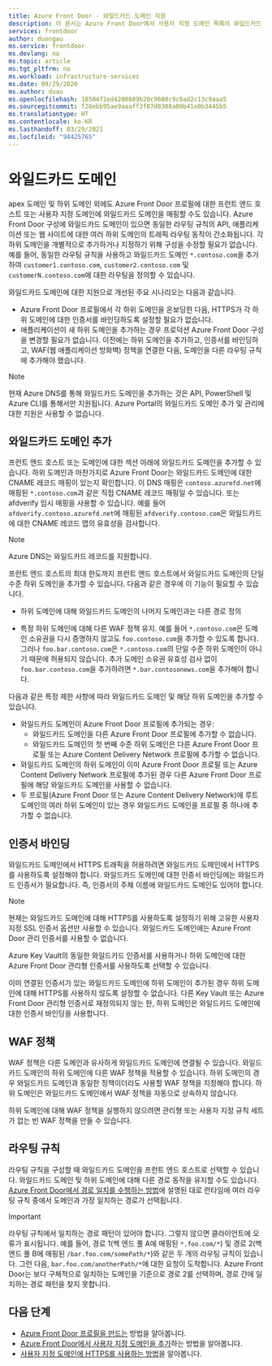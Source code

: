 ```yaml
---
title: Azure Front Door - 와일드카드 도메인 지원
description: 이 문서는 Azure Front Door에서 사용자 지정 도메인 목록의 와일드카드 도메인 매핑 및 관리를 지원하는 방식을 이해하는 데 도움이 됩니다.
services: frontdoor
author: duongau
ms.service: frontdoor
ms.devlang: na
ms.topic: article
ms.tgt_pltfrm: na
ms.workload: infrastructure-services
ms.date: 09/29/2020
ms.author: duau
ms.openlocfilehash: 18504f1ed4200889b20c9608c9c0ad2c13c9aaa5
ms.sourcegitcommit: f28ebb95ae9aaaff3f87d8388a09b41e0b3445b5
ms.translationtype: HT
ms.contentlocale: ko-KR
ms.lasthandoff: 03/29/2021
ms.locfileid: "94425765"
---
```

# <a name="wildcard-domains"></a>와일드카드 도메인

apex 도메인 및 하위 도메인 외에도 Azure Front Door 프로필에 대한 프런트 엔드 호스트 또는 사용자 지정 도메인에 와일드카드 도메인을 매핑할 수도 있습니다. Azure Front Door 구성에 와일드카드 도메인이 있으면 동일한 라우팅 규칙의 API, 애플리케이션 또는 웹 사이트에 대한 여러 하위 도메인의 트래픽 라우팅 동작이 간소화됩니다. 각 하위 도메인을 개별적으로 추가하거나 지정하기 위해 구성을 수정할 필요가 없습니다. 예를 들어, 동일한 라우팅 규칙을 사용하고 와일드카드 도메인 `*.contoso.com`을 추가하여 `customer1.contoso.com`, `customer2.contoso.com` 및 `customerN.contoso.com`에 대한 라우팅을 정의할 수 있습니다.

와일드카드 도메인에 대한 지원으로 개선된 주요 시나리오는 다음과 같습니다.

- Azure Front Door 프로필에서 각 하위 도메인을 온보딩한 다음, HTTPS가 각 하위 도메인에 대한 인증서를 바인딩하도록 설정할 필요가 없습니다.
- 애플리케이션이 새 하위 도메인을 추가하는 경우 프로덕션 Azure Front Door 구성을 변경할 필요가 없습니다. 이전에는 하위 도메인을 추가하고, 인증서를 바인딩하고, WAF(웹 애플리케이션 방화벽) 정책을 연결한 다음, 도메인을 다른 라우팅 규칙에 추가해야 했습니다.

> [!NOTE]
> 현재 Azure DNS를 통해 와일드카드 도메인을 추가하는 것은 API, PowerShell 및 Azure CLI를 통해서만 지원됩니다. Azure Portal의 와일드카드 도메인 추가 및 관리에 대한 지원은 사용할 수 없습니다.

## <a name="adding-wildcard-domains"></a>와일드카드 도메인 추가

프런트 엔드 호스트 또는 도메인에 대한 섹션 아래에 와일드카드 도메인을 추가할 수 있습니다. 하위 도메인과 마찬가지로 Azure Front Door는 와일드카드 도메인에 대한 CNAME 레코드 매핑이 있는지 확인합니다. 이 DNS 매핑은 `contoso.azurefd.net`에 매핑된 `*.contoso.com`과 같은 직접 CNAME 레코드 매핑일 수 있습니다. 또는 afdverify 임시 매핑을 사용할 수 있습니다. 예를 들어 `afdverify.contoso.azurefd.net`에 매핑된 `afdverify.contoso.com`은 와일드카드에 대한 CNAME 레코드 맵의 유효성을 검사합니다.

> [!NOTE]
> Azure DNS는 와일드카드 레코드를 지원합니다.

프런트 엔드 호스트의 최대 한도까지 프런트 엔드 호스트에서 와일드카드 도메인의 단일 수준 하위 도메인을 추가할 수 있습니다. 다음과 같은 경우에 이 기능이 필요할 수 있습니다.

- 하위 도메인에 대해 와일드카드 도메인의 나머지 도메인과는 다른 경로 정의

- 특정 하위 도메인에 대해 다른 WAF 정책 유지. 예를 들어 `*.contoso.com`은 도메인 소유권을 다시 증명하지 않고도 `foo.contoso.com`을 추가할 수 있도록 합니다. 그러나 `foo.bar.contoso.com`은 `*.contoso.com`의 단일 수준 하위 도메인이 아니기 때문에 허용되지 않습니다. 추가 도메인 소유권 유효성 검사 없이 `foo.bar.contoso.com`을 추가하려면 `*.bar.contosonews.com`을 추가해야 합니다.

다음과 같은 특정 제한 사항에 따라 와일드카드 도메인 및 해당 하위 도메인을 추가할 수 있습니다.

- 와일드카드 도메인이 Azure Front Door 프로필에 추가되는 경우:
  - 와일드카드 도메인을 다른 Azure Front Door 프로필에 추가할 수 없습니다.
  - 와일드카드 도메인의 첫 번째 수준 하위 도메인은 다른 Azure Front Door 프로필 또는 Azure Content Delivery Network 프로필에 추가할 수 없습니다.
- 와일드카드 도메인의 하위 도메인이 이미 Azure Front Door 프로필 또는 Azure Content Delivery Network 프로필에 추가된 경우 다른 Azure Front Door 프로필에 해당 와일드카드 도메인을 사용할 수 없습니다.
- 두 프로필(Azure Front Door 또는 Azure Content Delivery Network)에 루트 도메인의 여러 하위 도메인이 있는 경우 와일드카드 도메인을 프로필 중 하나에 추가할 수 없습니다.

## <a name="certificate-binding"></a>인증서 바인딩

와일드카드 도메인에서 HTTPS 트래픽을 허용하려면 와일드카드 도메인에서 HTTPS를 사용하도록 설정해야 합니다. 와일드카드 도메인에 대한 인증서 바인딩에는 와일드카드 인증서가 필요합니다. 즉, 인증서의 주체 이름에 와일드카드 도메인도 있어야 합니다.

> [!NOTE]
> 현재는 와일드카드 도메인에 대해 HTTPS를 사용하도록 설정하기 위해 고유한 사용자 지정 SSL 인증서 옵션만 사용할 수 있습니다. 와일드카드 도메인에는 Azure Front Door 관리 인증서를 사용할 수 없습니다.

Azure Key Vault의 동일한 와일드카드 인증서를 사용하거나 하위 도메인에 대한 Azure Front Door 관리형 인증서를 사용하도록 선택할 수 있습니다.

이미 연결된 인증서가 있는 와일드카드 도메인에 하위 도메인이 추가된 경우 하위 도메인에 대해 HTTPS를 사용하지 않도록 설정할 수 없습니다. 다른 Key Vault 또는 Azure Front Door 관리형 인증서로 재정의되지 않는 한, 하위 도메인은 와일드카드 도메인에 대한 인증서 바인딩을 사용합니다.

## <a name="waf-policies"></a>WAF 정책

WAF 정책은 다른 도메인과 유사하게 와일드카드 도메인에 연결될 수 있습니다. 와일드카드 도메인의 하위 도메인에 다른 WAF 정책을 적용할 수 있습니다. 하위 도메인의 경우 와일드카드 도메인과 동일한 정책이더라도 사용할 WAF 정책을 지정해야 합니다. 하위 도메인은 와일드카드 도메인에서 WAF 정책을 자동으로 상속하지 않습니다.

하위 도메인에 대해 WAF 정책을 실행하지 않으려면 관리형 또는 사용자 지정 규칙 세트가 없는 빈 WAF 정책을 만들 수 있습니다.

## <a name="routing-rules"></a>라우팅 규칙

라우팅 규칙을 구성할 때 와일드카드 도메인을 프런트 엔드 호스트로 선택할 수 있습니다. 와일드카드 도메인 및 하위 도메인에 대해 다른 경로 동작을 유지할 수도 있습니다. [Azure Front Door에서 경로 일치를 수행하는 방법](front-door-route-matching.md)에 설명된 대로 런타임에 여러 라우팅 규칙 중에서 도메인과 가장 일치하는 경로가 선택됩니다.

> [!IMPORTANT]
> 라우팅 규칙에서 일치하는 경로 패턴이 있어야 합니다. 그렇지 않으면 클라이언트에 오류가 표시됩니다. 예를 들어, 경로 1(백 엔드 풀 A에 매핑된 `*.foo.com/*`) 및 경로 2(백 엔드 풀 B에 매핑된 `/bar.foo.com/somePath/*`)와 같은 두 개의 라우팅 규칙이 있습니다. 그런 다음, `bar.foo.com/anotherPath/*`에 대한 요청이 도착합니다. Azure Front Door는 보다 구체적으로 일치하는 도메인을 기준으로 경로 2를 선택하며, 경로 간에 일치하는 경로 패턴을 찾지 못합니다.

## <a name="next-steps"></a>다음 단계

- [Azure Front Door 프로필을 만드는](quickstart-create-front-door.md) 방법을 알아봅니다.
- [Azure Front Door에서 사용자 지정 도메인을 추가](front-door-custom-domain.md)하는 방법을 알아봅니다.
- [사용자 지정 도메인에 HTTPS를 사용하는 방법](front-door-custom-domain-https.md)을 알아봅니다.

